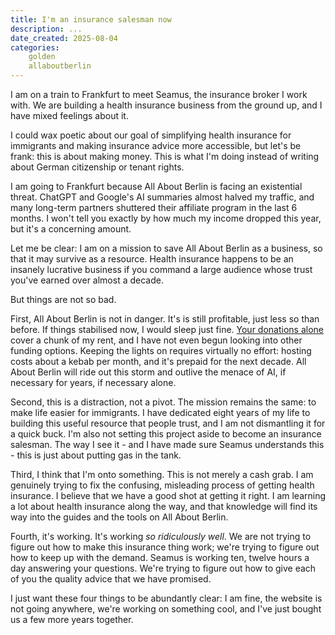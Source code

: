 ```yaml
---
title: I'm an insurance salesman now
description: ...
date_created: 2025-08-04
categories:
    golden
    allaboutberlin
---
```


I am on a train to Frankfurt to meet Seamus, the insurance broker I work with. We are building a health insurance business from the ground up, and I have mixed feelings about it.

I could wax poetic about our goal of simplifying health insurance for immigrants and making insurance advice more accessible, but let's be frank: this is about making money. This is what I'm doing instead of writing about German citizenship or tenant rights.

I am going to Frankfurt because All About Berlin is facing an existential threat. ChatGPT and Google's AI summaries almost halved my traffic, and many long-term partners shuttered their affiliate program in the last 6 months. I won't tell you exactly by how much my income dropped this year, but it's a concerning amount.

Let me be clear: I am on a mission to save All About Berlin as a business, so that it may survive as a resource. Health insurance happens to be an insanely lucrative business if you command a large audience whose trust you've earned over almost a decade.

But things are not so bad.

First, All About Berlin is not in danger. It's is still profitable, just less so than before. If things stabilised now, I would sleep just fine. [Your donations alone](https://allaboutberlin.com/donate) cover a chunk of my rent, and I have not even begun looking into other funding options. Keeping the lights on requires virtually no effort: hosting costs about a kebab per month, and it's prepaid for the next decade. All About Berlin will ride out this storm and outlive the menace of AI, if necessary for years, if necessary alone.

Second, this is a distraction, not a pivot. The mission remains the same: to make life easier for immigrants. I have dedicated eight years of my life to building this useful resource that people trust, and I am not dismantling it for a quick buck. I'm also not setting this project aside to become an insurance salesman. The way I see it - and I have made sure Seamus understands this - this is just about putting gas in the tank.

Third, I think that I'm onto something. This is not merely a cash grab. I am genuinely trying to fix the confusing, misleading process of getting health insurance. I believe that we have a good shot at getting it right. I am learning a lot about health insurance along the way, and that knowledge will find its way into the guides and the tools on All About Berlin.

Fourth, it's working. It's working *so ridiculously well*. We are not trying to figure out how to make this insurance thing work; we're trying to figure out how to keep up with the demand. Seamus is working ten, twelve hours a day answering your questions. We're trying to figure out how to give each of you the quality advice that we have promised.

I just want these four things to be abundantly clear: I am fine, the website is not going anywhere, we're working on something cool, and I've just bought us a few more years together.